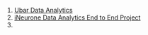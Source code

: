 1. [Ubar Data Analytics](https://youtu.be/WpQECq5Hx9g?si=vV2YdTnSWw-C9-gg)
2. [iNeurone Data Analytics End to End Project](https://www.youtube.com/watch?v=u-1eutmucq0&list=PLseXYkzLxM8HwS3e_2ENWKnJ3fmgAOI8h)
3. 